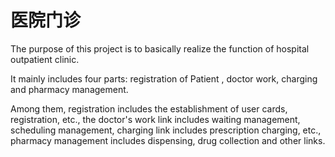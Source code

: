 # 医院门诊
The purpose of this project is to basically realize the function of hospital outpatient clinic.

It mainly includes four parts: registration of Patient , doctor work, charging and pharmacy management.

Among them, registration includes the establishment of user cards, registration, etc., the doctor's work link includes waiting management, scheduling management, charging link includes prescription charging, etc., pharmacy management includes dispensing, drug collection and other links.
